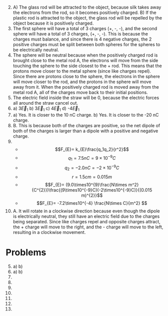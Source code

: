2)
	A) The glass rod will be attracted to the object, because silk takes away the electrons from the rod, so it becomes positively charged.
	B) If the plastic rod is attracted to the object, the glass rod will be repelled by the object because it is positively charged.
6)
	The first sphere will have a total of 3 charges (+, -, -), and the second sphere will have a total of 3 charges, (+, -, -). This is because the charges must balance, and since there is 4 negative charges, the 2 positive charges must be split between both spheres for the spheres to be electrically neutral.
11)
	The sphere will be neutral because when the positively charged rod is brought close to the metal rod A, the electrons will move from the side touching the sphere to the side closest to the + rod. This means that the protons move closer to the metal sphere (since like charges repel). Since there are protons close to the sphere, the electrons in the sphere will move closer to the rod, and the protons in the sphere will move away from it. When the positively charged rod is moved away from the metal rod A, all of the charges move back to their initial positions.
15)
	The electric field inside the straw will be 0, because the electric forces all around the straw cancel out.
18)
	a) 3$\overrightarrow{E}_1$
	b) 3$\overrightarrow{E}_1$
	c) 4$\overrightarrow{E}_1$
	d) -4$\overrightarrow{E}_1$
21)
	a) Yes. It is closer to the 10 nC charge.
	b) Yes. It is closer to the -20 nC charge.
23)
	B. This is because both of the charges are positive, so the net dipole of both of the charges is larger than a dipole with a positive and negative charge.
27)
	- $$F_{E}= k_{E}\frac{q_1q_2}{r^2}$$
	- $$q_{1} = 7.5 nC = 9\times10^{-9} C$$
	- $$q_{2} = -2.0 nC = -2\times10^{-9} C$$
	- $$r = 1.5 cm = 0.015m$$
	- $$F_{E}= (9.0\times10^{9}\frac{N\times m^2}{C^{2}})\frac{(9\times10^{-9}C)(-2\times10^{-9}C)}{(0.015 m)^{2}}$$
	- $$F_{E}= -7.2\times10^{-4} \frac{N\times C}{m^2} $$
29)
	A. It will rotate in a clockwise direction because even though the dipole is electrically neutral, they still have an electric field due to the charges being separated. Since like charges repel and opposite charges attract, the + charge will move to the right, and the - charge will move to the left, resulting in a clockwise movement. 

# Problems
5)
	a)
	b)
9)
	a)
	b)
12)
15)
19)
24)
29)
31)
32)